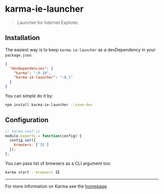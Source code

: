 # karma-ie-launcher

> Launcher for Internet Explorer.

## Installation

The easiest way is to keep `karma-ie-launcher` as a devDependency in your `package.json`.
```json
{
  "devDependencies": {
    "karma": "~0.10",
    "karma-ie-launcher": "~0.1"
  }
}
```

You can simple do it by:
```bash
npm install karma-ie-launcher --save-dev
```

## Configuration
```js
// karma.conf.js
module.exports = function(config) {
  config.set({
    browsers: ['IE']
  });
};
```

You can pass list of browsers as a CLI argument too:
```bash
karma start --browsers IE
```

----

For more information on Karma see the [homepage].


[homepage]: http://karma-runner.github.com
